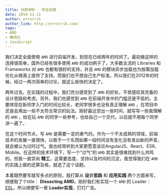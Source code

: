 ```yaml
---
title: 玩转AMD - 写在前面
date: 2014-11-11
author: errorrik
author_link: http://errorrik.com/
tags:
- AMD
- 模块化
- JavaScript
---
```



我们决定全面使用 `AMD` 进行前端开发，到现在已经两年的时间了。最初做这样的选择很简单，国外已经有很多使用 `AMD` 的成功例子了，大多数主流的 Libraries 和 Frameworks 对 `AMD` 也都有很好的支持，并且 `AMD` 的模块异步加载也为按需加载优化从根源上提供了支持。而我们也不想自己生产标准。所以我们在2012年的时候，经过一两次简单的讨论，就这么愉快的决定了。

两年过去。在实践的过程中，我们充分感受到了 `AMD` 的好处，不禁感叹其完备的设计思路和考虑。另外，我们也感觉到 `AMD` 在前端开发中的门槛还是不低的。主要体现在新同学入门的时间比较长，老同学很多也没有真正理解 `AMD` ，在项目中还是会用出一些不太符合常识的玩法。刚好最近空出一些时间，就写写一些我理解的 `AMD` ，给在玩 `AMD` 的同学一些参考，也给自己一个交代，以后就不用每个同学讲一遍了。

在这个时间节点，写 `AMD` 是需要一定的勇气的。作为一个不太成熟的领域，前端技术的发展一直很快，以致于一个东西如果一段时间没有变化没有发出新的声音，就会被认为过时过气。我也经常听到大家更愿意谈论AngularJS、React、ES6、Mobile。在这样的技术环境下，写一个“过气”的 `AMD` 其实是很难找到什么共鸣的。但我一直崇尚 **精工**，这需要态度、坚持以及时间的沉淀，我觉得我们在 `AMD` 的实践上做的还算及格，就选了这个话题。

本着既然要写就写多点的原则，我打算从 **设计思路** 和 **应用实践** 两个方面来写，顺便取了个title： **Dissecting AMD**。刚好我们有实现一个 `AMD` 的 Loader：[ESL](https://github.com/ecomfe/esl)，所以顺便写一章 **Loader实现**，打打广告。


